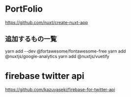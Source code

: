 # PortFolio

https://github.com/nuxt/create-nuxt-app


## 追加するもの一覧
yarn add --dev @fortawesome/fontawesome-free
yarn add @nuxtjs/google-analytics
yarn add @nuxtjs/vuetify


# firebase twitter api
https://github.com/kazuyaseki/firebase-for-twitter-api